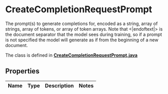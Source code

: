 

# CreateCompletionRequestPrompt

The prompt(s) to generate completions for, encoded as a string, array of strings, array of tokens, or array of token arrays.  Note that <|endoftext|> is the document separator that the model sees during training, so if a prompt is not specified the model will generate as if from the beginning of a new document. 

The class is defined in **[CreateCompletionRequestPrompt.java](../../src/main/java/org/openapitools/model/CreateCompletionRequestPrompt.java)**

## Properties

Name | Type | Description | Notes
------------ | ------------- | ------------- | -------------


